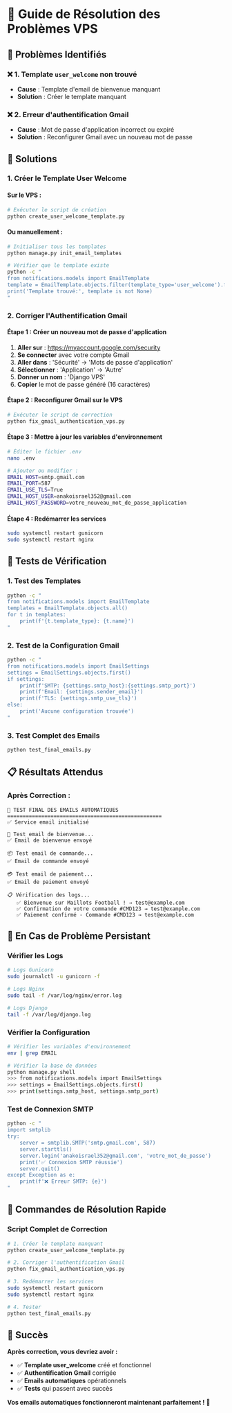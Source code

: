 # 🔧 Guide de Résolution des Problèmes VPS

## 🚨 Problèmes Identifiés

### ❌ **1. Template `user_welcome` non trouvé**
- **Cause** : Template d'email de bienvenue manquant
- **Solution** : Créer le template manquant

### ❌ **2. Erreur d'authentification Gmail**
- **Cause** : Mot de passe d'application incorrect ou expiré
- **Solution** : Reconfigurer Gmail avec un nouveau mot de passe

## 🔧 Solutions

### **1. Créer le Template User Welcome**

#### **Sur le VPS :**
```bash
# Exécuter le script de création
python create_user_welcome_template.py
```

#### **Ou manuellement :**
```bash
# Initialiser tous les templates
python manage.py init_email_templates

# Vérifier que le template existe
python -c "
from notifications.models import EmailTemplate
template = EmailTemplate.objects.filter(template_type='user_welcome').first()
print('Template trouvé:', template is not None)
"
```

### **2. Corriger l'Authentification Gmail**

#### **Étape 1 : Créer un nouveau mot de passe d'application**
1. **Aller sur** : https://myaccount.google.com/security
2. **Se connecter** avec votre compte Gmail
3. **Aller dans** : 'Sécurité' → 'Mots de passe d'application'
4. **Sélectionner** : 'Application' → 'Autre'
5. **Donner un nom** : 'Django VPS'
6. **Copier** le mot de passe généré (16 caractères)

#### **Étape 2 : Reconfigurer Gmail sur le VPS**
```bash
# Exécuter le script de correction
python fix_gmail_authentication_vps.py
```

#### **Étape 3 : Mettre à jour les variables d'environnement**
```bash
# Éditer le fichier .env
nano .env

# Ajouter ou modifier :
EMAIL_HOST=smtp.gmail.com
EMAIL_PORT=587
EMAIL_USE_TLS=True
EMAIL_HOST_USER=anakoisrael352@gmail.com
EMAIL_HOST_PASSWORD=votre_nouveau_mot_de_passe_application
```

#### **Étape 4 : Redémarrer les services**
```bash
sudo systemctl restart gunicorn
sudo systemctl restart nginx
```

## 🧪 Tests de Vérification

### **1. Test des Templates**
```bash
python -c "
from notifications.models import EmailTemplate
templates = EmailTemplate.objects.all()
for t in templates:
    print(f'{t.template_type}: {t.name}')
"
```

### **2. Test de la Configuration Gmail**
```bash
python -c "
from notifications.models import EmailSettings
settings = EmailSettings.objects.first()
if settings:
    print(f'SMTP: {settings.smtp_host}:{settings.smtp_port}')
    print(f'Email: {settings.sender_email}')
    print(f'TLS: {settings.smtp_use_tls}')
else:
    print('Aucune configuration trouvée')
"
```

### **3. Test Complet des Emails**
```bash
python test_final_emails.py
```

## 📋 Résultats Attendus

### **Après Correction :**
```
🎯 TEST FINAL DES EMAILS AUTOMATIQUES
==================================================
✅ Service email initialisé

👤 Test email de bienvenue...
✅ Email de bienvenue envoyé

📦 Test email de commande...
✅ Email de commande envoyé

💳 Test email de paiement...
✅ Email de paiement envoyé

📋 Vérification des logs...
   ✅ Bienvenue sur Maillots Football ! → test@example.com
   ✅ Confirmation de votre commande #CMD123 → test@example.com
   ✅ Paiement confirmé - Commande #CMD123 → test@example.com
```

## 🚨 En Cas de Problème Persistant

### **Vérifier les Logs**
```bash
# Logs Gunicorn
sudo journalctl -u gunicorn -f

# Logs Nginx
sudo tail -f /var/log/nginx/error.log

# Logs Django
tail -f /var/log/django.log
```

### **Vérifier la Configuration**
```bash
# Vérifier les variables d'environnement
env | grep EMAIL

# Vérifier la base de données
python manage.py shell
>>> from notifications.models import EmailSettings
>>> settings = EmailSettings.objects.first()
>>> print(settings.smtp_host, settings.smtp_port)
```

### **Test de Connexion SMTP**
```bash
python -c "
import smtplib
try:
    server = smtplib.SMTP('smtp.gmail.com', 587)
    server.starttls()
    server.login('anakoisrael352@gmail.com', 'votre_mot_de_passe')
    print('✅ Connexion SMTP réussie')
    server.quit()
except Exception as e:
    print(f'❌ Erreur SMTP: {e}')
"
```

## 🎯 Commandes de Résolution Rapide

### **Script Complet de Correction**
```bash
# 1. Créer le template manquant
python create_user_welcome_template.py

# 2. Corriger l'authentification Gmail
python fix_gmail_authentication_vps.py

# 3. Redémarrer les services
sudo systemctl restart gunicorn
sudo systemctl restart nginx

# 4. Tester
python test_final_emails.py
```

## 🎉 Succès

**Après correction, vous devriez avoir :**
- ✅ **Template user_welcome** créé et fonctionnel
- ✅ **Authentification Gmail** corrigée
- ✅ **Emails automatiques** opérationnels
- ✅ **Tests** qui passent avec succès

**Vos emails automatiques fonctionneront maintenant parfaitement !** 🚀

